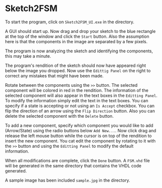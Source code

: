 # Sketch2FSM
To start the program, click on `Sketch2FSM_UI.exe` in the directory.

A GUI should start up. Now drag and drop your sketch to the blue rectangle at the top of the window and click the `Start` button. Also the assumption here is that the components in the image are separated by a few pixels.

The program is now analyzing the sketch and identifying the components, this may take a minute.

The program's rendition of the sketch should now have appeared right below the image you dropped. Now use the `Edittig Panel` on the right to correct any mistakes that might have been made.

Rotate between the components using the `>>` button. The selected component will be colored in red in the rendition. The information of the selected component will also appear in the text boxes in the `Editting Panel`. To modify the information simply edit the text in the text boxes. You can specify if a state is accepting or not using an `Is Accept` checkbox. You can flip the direction of an arrow using the `Flip Direction` button. Also you can delete the selected component with the `Delete` button.

To add a new component, specify which component you would like to add (Arrow/State) using the radio buttons below `Add New...`. Now click drag and release the left mouse button while the cursor is on top of the rendition to insert the new component. You cat edit the component by rotating to it with the `>>` button and using the `Editting Panel` to modify the default information.

When all modifications are complete, click the `Done` button. A `FSM.vhd` file will be generated in the same directory that contains the VHDL code generated.

A sample image has been included `sample.jpg` in the directory.